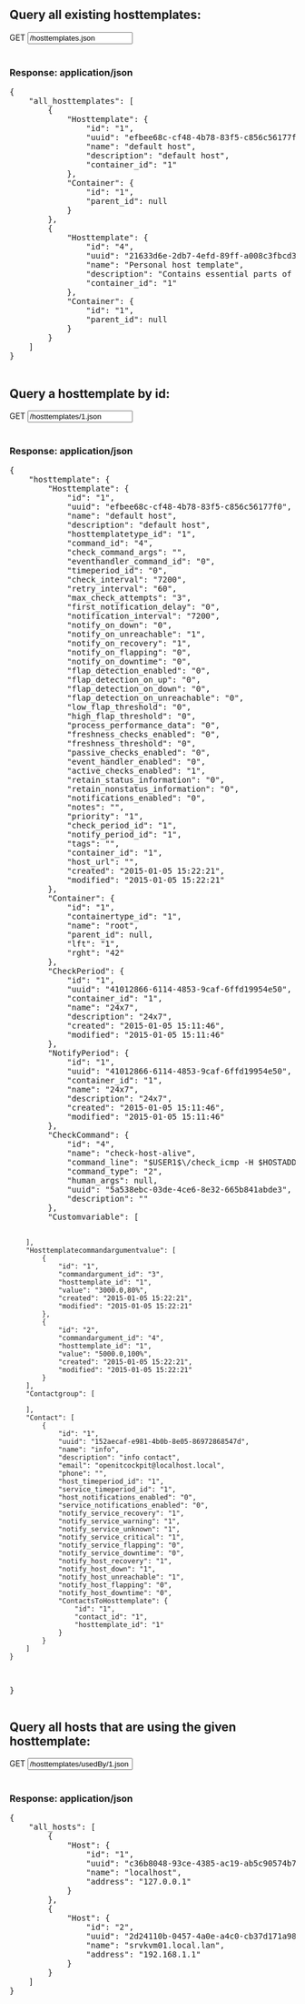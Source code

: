 ## Query all existing hosttemplates:

<div class="input-group">
	<span class="input-group-addon bg-color-green txt-color-white">GET</span>
	<input type="text" class="form-control" readonly="readonly" value="/hosttemplates.json">
</div>
<br />
<div class="panel panel-primary">
	<div class="panel-heading">
		<h3 class="panel-title">Response: application/json</h3>
	</div>
	<div class="panel-body">
		<pre>
{
    "all_hosttemplates": [
        {
            "Hosttemplate": {
                "id": "1",
                "uuid": "efbee68c-cf48-4b78-83f5-c856c56177f0",
                "name": "default host",
                "description": "default host",
                "container_id": "1"
            },
            "Container": {
                "id": "1",
                "parent_id": null
            }
        },
        {
            "Hosttemplate": {
                "id": "4",
                "uuid": "21633d6e-2db7-4efd-89ff-a008c3fbcd3e",
                "name": "Personal host template",
                "description": "Contains essential parts of your v2 host configuration.",
                "container_id": "1"
            },
            "Container": {
                "id": "1",
                "parent_id": null
            }
        }
    ]
}
		</pre>
	</div>
</div>

## Query a hosttemplate by id:
<div class="input-group">
	<span class="input-group-addon bg-color-green txt-color-white">GET</span>
	<input type="text" class="form-control" readonly="readonly" value="/hosttemplates/1.json">
</div>
<br />
<div class="panel panel-primary">
	<div class="panel-heading">
		<h3 class="panel-title">Response: application/json</h3>
	</div>
	<div class="panel-body">
		<pre>
{
    "hosttemplate": {
        "Hosttemplate": {
            "id": "1",
            "uuid": "efbee68c-cf48-4b78-83f5-c856c56177f0",
            "name": "default host",
            "description": "default host",
            "hosttemplatetype_id": "1",
            "command_id": "4",
            "check_command_args": "",
            "eventhandler_command_id": "0",
            "timeperiod_id": "0",
            "check_interval": "7200",
            "retry_interval": "60",
            "max_check_attempts": "3",
            "first_notification_delay": "0",
            "notification_interval": "7200",
            "notify_on_down": "0",
            "notify_on_unreachable": "1",
            "notify_on_recovery": "1",
            "notify_on_flapping": "0",
            "notify_on_downtime": "0",
            "flap_detection_enabled": "0",
            "flap_detection_on_up": "0",
            "flap_detection_on_down": "0",
            "flap_detection_on_unreachable": "0",
            "low_flap_threshold": "0",
            "high_flap_threshold": "0",
            "process_performance_data": "0",
            "freshness_checks_enabled": "0",
            "freshness_threshold": "0",
            "passive_checks_enabled": "0",
            "event_handler_enabled": "0",
            "active_checks_enabled": "1",
            "retain_status_information": "0",
            "retain_nonstatus_information": "0",
            "notifications_enabled": "0",
            "notes": "",
            "priority": "1",
            "check_period_id": "1",
            "notify_period_id": "1",
            "tags": "",
            "container_id": "1",
            "host_url": "",
            "created": "2015-01-05 15:22:21",
            "modified": "2015-01-05 15:22:21"
        },
        "Container": {
            "id": "1",
            "containertype_id": "1",
            "name": "root",
            "parent_id": null,
            "lft": "1",
            "rght": "42"
        },
        "CheckPeriod": {
            "id": "1",
            "uuid": "41012866-6114-4853-9caf-6ffd19954e50",
            "container_id": "1",
            "name": "24x7",
            "description": "24x7",
            "created": "2015-01-05 15:11:46",
            "modified": "2015-01-05 15:11:46"
        },
        "NotifyPeriod": {
            "id": "1",
            "uuid": "41012866-6114-4853-9caf-6ffd19954e50",
            "container_id": "1",
            "name": "24x7",
            "description": "24x7",
            "created": "2015-01-05 15:11:46",
            "modified": "2015-01-05 15:11:46"
        },
        "CheckCommand": {
            "id": "4",
            "name": "check-host-alive",
            "command_line": "$USER1$\/check_icmp -H $HOSTADDRESS$ -w $ARG1$ -c $ARG2$ -p 1",
            "command_type": "2",
            "human_args": null,
            "uuid": "5a538ebc-03de-4ce6-8e32-665b841abde3",
            "description": ""
        },
        "Customvariable": [

        ],
        "Hosttemplatecommandargumentvalue": [
            {
                "id": "1",
                "commandargument_id": "3",
                "hosttemplate_id": "1",
                "value": "3000.0,80%",
                "created": "2015-01-05 15:22:21",
                "modified": "2015-01-05 15:22:21"
            },
            {
                "id": "2",
                "commandargument_id": "4",
                "hosttemplate_id": "1",
                "value": "5000.0,100%",
                "created": "2015-01-05 15:22:21",
                "modified": "2015-01-05 15:22:21"
            }
        ],
        "Contactgroup": [

        ],
        "Contact": [
            {
                "id": "1",
                "uuid": "152aecaf-e981-4b0b-8e05-86972868547d",
                "name": "info",
                "description": "info contact",
                "email": "openitcockpit@localhost.local",
                "phone": "",
                "host_timeperiod_id": "1",
                "service_timeperiod_id": "1",
                "host_notifications_enabled": "0",
                "service_notifications_enabled": "0",
                "notify_service_recovery": "1",
                "notify_service_warning": "1",
                "notify_service_unknown": "1",
                "notify_service_critical": "1",
                "notify_service_flapping": "0",
                "notify_service_downtime": "0",
                "notify_host_recovery": "1",
                "notify_host_down": "1",
                "notify_host_unreachable": "1",
                "notify_host_flapping": "0",
                "notify_host_downtime": "0",
                "ContactsToHosttemplate": {
                    "id": "1",
                    "contact_id": "1",
                    "hosttemplate_id": "1"
                }
            }
        ]
    }
}
		</pre>
	</div>
</div>

## Query all hosts that are using the given hosttemplate:
<div class="input-group">
	<span class="input-group-addon bg-color-green txt-color-white">GET</span>
	<input type="text" class="form-control" readonly="readonly" value="/hosttemplates/usedBy/1.json">
</div>
<br />
<div class="panel panel-primary">
	<div class="panel-heading">
		<h3 class="panel-title">Response: application/json</h3>
	</div>
	<div class="panel-body">
		<pre>
{
    "all_hosts": [
        {
            "Host": {
                "id": "1",
                "uuid": "c36b8048-93ce-4385-ac19-ab5c90574b77",
                "name": "localhost",
                "address": "127.0.0.1"
            }
        },
        {
            "Host": {
                "id": "2",
                "uuid": "2d24110b-0457-4a0e-a4c0-cb37d171a986",
                "name": "srvkvm01.local.lan",
                "address": "192.168.1.1"
            }
        }
    ]
}
		</pre>
	</div>
</div>
